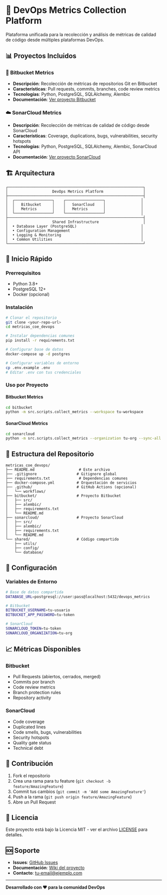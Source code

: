 # 🚀 DevOps Metrics Collection Platform

Plataforma unificada para la recolección y análisis de métricas de calidad de código desde múltiples plataformas DevOps.

## 📊 **Proyectos Incluidos**

### 🔗 **Bitbucket Metrics**
- **Descripción**: Recolección de métricas de repositorios Git en Bitbucket
- **Características**: Pull requests, commits, branches, code review metrics
- **Tecnologías**: Python, PostgreSQL, SQLAlchemy, Alembic
- **Documentación**: [Ver proyecto Bitbucket](./bitbucket/README.md)

### ☁️ **SonarCloud Metrics**
- **Descripción**: Recolección de métricas de calidad de código desde SonarCloud
- **Características**: Coverage, duplications, bugs, vulnerabilities, security hotspots
- **Tecnologías**: Python, PostgreSQL, SQLAlchemy, Alembic, SonarCloud API
- **Documentación**: [Ver proyecto SonarCloud](./sonarcloud/README.md)

## 🏗️ **Arquitectura**

```
┌─────────────────────────────────────────────────────────────┐
│                    DevOps Metrics Platform                  │
├─────────────────────────────────────────────────────────────┤
│  ┌─────────────────┐    ┌─────────────────┐                │
│  │   Bitbucket     │    │   SonarCloud    │                │
│  │   Metrics       │    │   Metrics       │                │
│  └─────────────────┘    └─────────────────┘                │
├─────────────────────────────────────────────────────────────┤
│                    Shared Infrastructure                    │
│  • Database Layer (PostgreSQL)                             │
│  • Configuration Management                                │
│  • Logging & Monitoring                                    │
│  • Common Utilities                                        │
└─────────────────────────────────────────────────────────────┘
```

## 🚀 **Inicio Rápido**

### **Prerrequisitos**
- Python 3.8+
- PostgreSQL 12+
- Docker (opcional)

### **Instalación**
```bash
# Clonar el repositorio
git clone <your-repo-url>
cd metricas_coe_devops

# Instalar dependencias comunes
pip install -r requirements.txt

# Configurar base de datos
docker-compose up -d postgres

# Configurar variables de entorno
cp .env.example .env
# Editar .env con tus credenciales
```

### **Uso por Proyecto**

#### **Bitbucket Metrics**
```bash
cd bitbucket
python -m src.scripts.collect_metrics --workspace tu-workspace
```

#### **SonarCloud Metrics**
```bash
cd sonarcloud
python -m src.scripts.collect_metrics --organization tu-org --sync-all
```

## 📁 **Estructura del Repositorio**

```
metricas_coe_devops/
├── README.md                    # Este archivo
├── .gitignore                  # Gitignore global
├── requirements.txt             # Dependencias comunes
├── docker-compose.yml          # Orquestación de servicios
├── .github/                    # GitHub Actions (opcional)
│   └── workflows/
├── bitbucket/                  # Proyecto Bitbucket
│   ├── src/
│   ├── alembic/
│   ├── requirements.txt
│   └── README.md
├── sonarcloud/                 # Proyecto SonarCloud
│   ├── src/
│   ├── alembic/
│   ├── requirements.txt
│   └── README.md
└── shared/                     # Código compartido
    ├── utils/
    ├── config/
    └── database/
```

## 🔧 **Configuración**

### **Variables de Entorno**
```bash
# Base de datos compartida
DATABASE_URL=postgresql://user:pass@localhost:5432/devops_metrics

# Bitbucket
BITBUCKET_USERNAME=tu-usuario
BITBUCKET_APP_PASSWORD=tu-token

# SonarCloud
SONARCLOUD_TOKEN=tu-token
SONARCLOUD_ORGANIZATION=tu-org
```

## 📈 **Métricas Disponibles**

### **Bitbucket**
- Pull Requests (abiertos, cerrados, merged)
- Commits por branch
- Code review metrics
- Branch protection rules
- Repository activity

### **SonarCloud**
- Code coverage
- Duplicated lines
- Code smells, bugs, vulnerabilities
- Security hotspots
- Quality gate status
- Technical debt

## 🤝 **Contribución**

1. Fork el repositorio
2. Crea una rama para tu feature (`git checkout -b feature/AmazingFeature`)
3. Commit tus cambios (`git commit -m 'Add some AmazingFeature'`)
4. Push a la rama (`git push origin feature/AmazingFeature`)
5. Abre un Pull Request

## 📄 **Licencia**

Este proyecto está bajo la Licencia MIT - ver el archivo [LICENSE](LICENSE) para detalles.

## 🆘 **Soporte**

- **Issues**: [GitHub Issues](https://github.com/tu-usuario/metricas_coe_devops/issues)
- **Documentación**: [Wiki del proyecto](https://github.com/tu-usuario/metricas_coe_devops/wiki)
- **Contacto**: tu-email@ejemplo.com

---

**Desarrollado con ❤️ para la comunidad DevOps**

